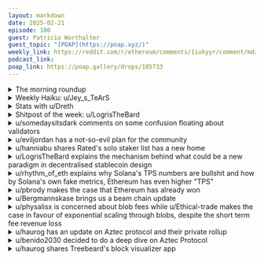 ```yaml
---
layout: markdown
date: 2025-02-21
episode: 100
guest: Patricio Worthalter
guest_topic: "[POAP](https://poap.xyz/)"
weekly_link: https://reddit.com/r/ethereum/comments/1iukyyr/comment/mdzmtjg/
podcast_link: 
poap_link: https://poap.gallery/drops/185733
---
```



<details markdown=1>
<summary>The morning roundup</summary>
[View on Reddit →](https://reddit.com/r/ethereum/comments/1iukyyr/comment/mdy9pa1/)

[u/TimbukNine](https://reddit.com/u/TimbukNine)

> Ethereum

[u/FrenktheTank](https://reddit.com/u/FrenktheTank)

> $2762.95

[u/usesbinkvideo](https://reddit.com/u/usesbinkvideo)

> 3,649,991 Ethereans subscribed (+1,283)

[u/SuspiciousConcern](https://reddit.com/u/SuspiciousConcern)

> You had me at ETH.

</details>
<details markdown=1>
<summary>Weekly Haiku: u/Jey_s_TeArS</summary>
[View on Reddit →](https://reddit.com/r/ethereum/comments/1itsl6t/comment/mduxzv9/)

*Blockchain arena,*

*Meme coining Argentina,*

*Next come subpoena.*

</details>
<details markdown=1>
<summary>Stats with u/Dreth</summary>
[View on Reddit →](https://reddit.com/r/ethereum/comments/1iukyyr/comment/mdzeskp/)

Hi frens, happy friday.

ETH ETFs had some outflows (13M), BTC ETFs had big outflows (364.8M)

# ETH stats

UTC Timestamp: **2025-02-21T13:17:00Z**

## Price and supply

| Metric                          | Value       |
|:--------------------------------|:------------|
| Current ETH price               | 2,833       |
| 24h change (%)                  | 3.43        |
| Average ETH price over 1 day    | 2,753       |
| Average ETH price over 7 days   | 2,713       |
| Average ETH price over 30 days  | 2,899       |
| Supply at merge                 | 120,521,140 |
| Current supply                  | 120,559,745 |
| Supply differential since merge | 38,604      |
| Total inflation since merge (%) | 0.03        |

## ETF Flow (in millions of USD)

### Summary

| Metric                                  |   Value |
|:----------------------------------------|--------:|
| Total ETF Flow                          |  3166.8 |
| Total ETF Flow over the last 3 days     |    10.5 |
| Total ETF Flow on the last recorded day |   -13.1 |

### ETF Flow (last 3 days)

| Entity    |   2025-02-18 |   2025-02-19 |   2025-02-20 |   Total |
|:----------|-------------:|-------------:|-------------:|--------:|
| Fidelity  |          4.6 |         24.5 |         -2.8 |    26.3 |
| Grayscale |          0   |         -5.5 |        -10.3 |   -15.8 |

#### Sources

- [ultrasound.money](https://ultrasound.money)
- [farside.co.uk](https://farside.co.uk/eth)
- [farside.co.uk ETH ETF full historical tables](https://farside.co.uk/ethereum-etf-flow-all-data/)
- [coinglass.com](https://coinglass.com/)

##### [Previous post](https://reddit.com/r/ethereum/comments/1itsl6t/daily_general_discussion_february_20_2025/mdsnyu2/)

</details>
<details markdown=1>
<summary>Shitpost of the week: u/LogrisTheBard</summary>
[View on Reddit →](https://reddit.com/r/ethereum/comments/1ire1mq/daily_general_discussion_february_17_2025/mdcn6gn/)

For my cakeday I give you a Limerick:

There once was a bard on r/ethereum

who held ETH through market delirium.

They did not complain

about the crab market pain

but instead expanded their cranium.

</details>
<details markdown=1>
<summary>u/somedaysitsdark comments on some confusion floating about validators</summary>
[View on Reddit →](https://reddit.com/r/ethereum/comments/1iodft9/comment/mcjbesq/)

There is some confusion floating about as to why too many validators are bad.

Currently, if we hit around 2.1m validators, Ethereum, the network, will fail to finalize.

It's an issue of network traffic and the time it takes to aggregate all the signatures. [EIP-7514](https://eips.ethereum.org/EIPS/eip-7514) was implemented to buy us time until we could do something about it. [EIP-7251](https://eips.ethereum.org/EIPS/eip-7251) is that something. Its purpose is not simply to allow for compounding of validator rewards, but to reduce the network traffic by allowing large operators to effectively consolidate 64 validators into one.

Here is a nice read on the issue if you are interested: <https://medium.com/@james_gaps/eip-7251-explainer-aa10558b9150>

There is the additional concern that additional staking will further decrease rewards per ETH staked, and increase inflation, and there are talks of trying to address this, but it's not a critical *the network will fail to finalize* issue.

</details>
<details markdown=1>
<summary>u/eviljordan has a not-so-evil plan for the community</summary>
[View on Reddit →](https://reddit.com/r/ethereum/comments/1ip4x0j/comment/mcpbqsu/)

For those of you worried about the state of Ethereum in general, I highly suggest you get involved somehow, other than just watching the price.

I’m not new to this, but I spent the day participating in the Ephemery Testnet cycling, which led to me working on some other tooling for my testnet-staking setup, which led to questions and conversations with lots of brilliant people in the community across Reddit, CT, Matrix, Telegram, and Discord.

All of this felt really good and gave me a, not renewed because it never left, but… reinforced sense of confidence in the protocol, mission, and people behind it.

These are good, friendly, smart people. At Ethereum’s core, it’s a bunch of nerds trying to build something interesting and important that works. It’s fun to work on this stuff and truly feels like these people are my friends, even though I haven’t met ANY of them IRL. For someone that was born in ‘81 and was on the Internet in its early days, on IRC, in MUDs, on BBSs, and, later, in AOL chat rooms, that’s awesome. This is the same feeling and I love it.

Maybe the real generational wealth was the friends we made along the way 🥲

</details>
<details markdown=1>
<summary>u/hanniabu shares Rated's solo staker list has a new home</summary>
[View on Reddit →](https://reddit.com/r/ethereum/comments/1ip4x0j/comment/mcqf0rd/)

No better day than Valentine's Day to announce Rated's solo staker list has found a new home at EthStaker ❤️

* Rated's Tweet: <https://x.com/ratedw3b/status/1890403707017392173>
* EthStaker's Tweet: <https://x.com/ethStaker/status/1890401695840063649>
* Blog Post: <https://paragraph.xyz/@ethstaker/ethereum-solo-staker-list-handover-to-ethstaker>
* Reddit Post: <https://reddit.com/r/ethstaker/comments/1ipb8e7/rated_hands_over_ethereum_solo_staker_repository/>

</details>
<details markdown=1>
<summary>u/LogrisTheBard explains the mechanism behind what could be a new paradigm in decentralised stablecoin design</summary>
[View on Reddit →](https://reddit.com/r/ethereum/comments/1ipvxej/daily_general_discussion_february_15_2025/mcv9dl8/)

A normal person investing in assets enters a position by buying the asset and then exits the position by selling the asset. Here in web3 fewer of us every year qualify as normal. You see, market selling means you have to sell, which means you need liquidity to sell into, you are creating taxable events, etc. A less considered alternative to market selling is to buy a 1x short position somehow. If you hold both then as the asset price rides the famous crypto roller coaster the long would make money and the short would lose the same amount of money or vice versa. The result is zero change wrt whatever your short it redeemable in. Monetarily it's very similar to selling the position as long as you can exercise the put. A position that is not subject to price volatility is called [delta neutral](https://www.investopedia.com/terms/d/deltaneutral.asp).

There's a few fun advantages to this. As mentioned above, it might allow you to defer a taxable event on the asset being sold until long term capital gains would kick in which is useful even if the option comes at a premium. In addition to this, what if the token you would be selling was interest bearing? By continuing to hold it you continue to collect interest. As long as the interest on the long exceeds the cost to borrow or premium on the put you're now profiting from a carry trade. [I wrote about a different variety of a carry trade](https://tokenomicsexplained.com/harvesting-interest-rate-spreads) a few years ago which may be worth revisiting to see how it has played out. There's a few other facts worth noting here as well.

First, while I did say to buy a 1x short position, you are going to almost certainly use the long position as a collateral to borrow and create a 1x short position. This saves you from needing to come up with more capital. If you use a money market to execute the max short you can walk away with the stablecoins but you probably can't actually get to a delta neutral position due to LTV (loan to value) caps. This is still a nice option but there are risks I talk about in the post linked above. Otherwise you can use a variety of leverage platforms to get that LTV up to 100% and actually be delta neutral but you won't be able to withdraw the stablecoins.

This brings me to the second useful fact. The cost to short crypto is usually less than the cost to long due to the industry being generally bullish over the years. Case in point, this is why that icETH token is still making money years later. This fact is dead obvious if you looking at the funding rates on perpetual swap platforms. When [this line](https://cryptoquant.com/asset/eth/chart/derivatives/funding-rates?exchange=all_exchange&window=DAY&sma=0&ema=0&priceScale=log&metricScale=linear&chartStyle=column) is above zero, it means you can get paid taking a short position.

Combined, you are now in a position where you are making money on both the collateral and the short position of your delta neutral portfolio. That is just wild. So instead of selling your crypto, invoking a taxable event, and making stablecoin yield you can instead enter a delta neutral position, forfeit any profit from price appreciation, but retain collateral + funding rate yield while deferring a taxable event on the crypto collateral for as long as you like.

An astute reader will be asking themselves what is preventing someone from just buying crypto and entering such a position immediately from stablecoins? Nothing at all. You can do exactly that. If you do this with ETH you are giving up the stablecoin yield which is most likely sourced in some way from US treasuries in exchange for staking + funding rate yield. This can be advantageous in certain macro environments such as when fed interest rates are low and it's a risk-on environment with a lot of demand for leverage so the funding rates are high.

Of course [someone](https://docs.ethena.fi/) has already tokenized this idea so you don't have to manage the short position yourself and worry about brief fluctuations in the LST peg or funding rates. For a delta neutral position the most natural denomination is in whatever you are delta neutral to. This is going to most commonly be USD so the token wrapper around this position is a stablecoin.

This leads us to a new paradigm for stablecoin design. Consider stablecoin designs to date. How do they protect their peg in order to be stable? I see three basic mechanisms in play all of which lead to problems constraining adoption.

1) Redeemable reserves. These have the hardest peg but are ultimately only as strong as the underlying asset they are redeemable for. Stablecoins such as USDC are backed by treasuries and redeemable for USD so they are subject to government default/control. Furthermore, Circle can just blacklist your address. Stablecoins backed by USDC such as FRAX inherit this problem. LUSD/BOLD are backed by redeemable ETH collateral which leads to a hard peg but the redemptions force borrowers to maintain terrible LTV ratios which limits adoption.

2) Dynamic rates. USDS/DAI and similar coins are all borrowed into existence. They retain their peg by manipulating supply and demand of the token using variable interest rates. This leads to two problems. First, the interest rates are usually subject to intervention which is fallible. Second, the price experiences significant short term depegs before interest rate changes can kick in and restore the peg over a matter of days/weeks.

3) Revenue. Tokens like alUSD are backed by revenue from the collateral assets. This has proven to provide a relative weak peg and we regularly see tokens like this multiple percent off their peg. This is not a hallmark of a stablecoin and obviously limits their adoption as a token to hold for stable value.

Some tokens combine more than one of these approaches. For example crvUSD combines both reserves and programmatic adjustments to interest rates.

Contrast this with a stablecoin wrapping a delta neutral position which I'll call dnUSD which could be backed by any interest bearing collateral for which there is enough depth in options/perpetuals markets for any like-kind asset.

1) Unlike USDC, Circle can't blacklist an address. dnUSD isn't derived from USD in any way therefore the US government default on US treasury bills or seize the underlying reserves.

2) There is no need for a DAO to set or manipulate rates. The only rates are the collateral rate (e.g. staking) and the funding rate both of which are set by wider market forces that are difficult to manipulate.

3) Like LUSD this should be redeemable for the underlying but without the terrible UX to borrowers and LTV inefficiencies. This creates the necessary stability for adoption as a stablecoin.

4) Unlike borrowed stablecoins which are limited to scale with the demand for leverage, dnUSD adds revenue from the collateral. This enables to scale beyond the 0 funding rate line as far negative as the interest from the collateral. This is mathematically more scalable.

So what started as a way to potentially defer a taxable event to reduce tax obligations led to potentially the best pattern we have seen for a truly decentralized stablecoin once we wrapped the position in a token. That's actually rather profound.

</details>
<details markdown=1>
<summary>u/rhythm_of_eth explains why Solana's TPS numbers are bullshit and how by Solana's own fake metrics, Ethereum has even higher "TPS"</summary>
[View on Reddit →](https://reddit.com/r/ethereum/comments/1ire1mq/daily_general_discussion_february_17_2025/mdbholw/)

Apparently people in the crypto community and r/cc subreddit are catching up with the absurd numbers of Solana I've been posting here about on the last 2 months. In summary:

Solana inflates its reported transaction throughput and revenue metrics by including *Vote and Compute Budget transactions*, which make up 90-95% of total transactions. These are not real user-initiated transactions but rather validator votes and helper function transactions, so basically it's boosting network activity.

Of the peak 4k TPS we discussed last time, we usually discounted voting transactions leaving us with 1.2k TPS or so.

We also know that only 60% of those actually succeed, giving us 720 TPS... But guess what... *1 in 3* of those transactions would actually be considered transactions in Ethereum. 2 thirds are actually validators paying other validators to vote on consensus, and users setting transaction fees, so really no actual end user transfer of value.

This puts Solana, nowadays at roughly 250 TPS. For reference Ethereum L1 and L2s do 210 TPS nowadays... While being actually decentralized and censorship resistant... And this has been only revisiting the TPS numbers I had run before but fee revenue is likely also impacted.

Honestly at this point whoever thinks to bring up the damn 3 front war FUD from Bankless can be fully called out. 

DA is going to be won in 2025, Execution Layer was not even a challenge, and when your asset is the preferred crypto to use as collateral, moneyness is won.

The only thing ETH is currently not good for is speculation and store of value (in comparison to the appreciation of Bitcoin, because of different issuance models).

---

[View on Reddit →](https://reddit.com/r/ethereum/comments/1ire1mq/daily_general_discussion_february_17_2025/mdbmtez/)

For reference, the Ethereum network is already processing between 2 and 2.5k attestations per second (1 block per 12 seconds, 900,000 active validators, roughly 28000 attestations per block)

Solana's claims would be equivalent to us counting those attestations towards TPS of the Ethereum chain. We just don't do it because it would be a stupid metric in terms of measuring *real* activity in the chain.

We could also count peer to peer transactions which, assuming 50 to 100 peers per node, would require to count block proposals, transaction gossip and syncing updates, so anywhere between 250 and 500 TPS.

This is not even considering whatever happens in the execution layer of L2s.

Basically if we count like Solana does, we have roughly 3000 TPS on L1 only already. The thing is that the design is simply *better* for decentralization. It keeps consensus and execution isolated and with that it allows Ethereum to have 100% uptime for years as opposed to downtimes in Solana.

But Ethereum never claims to have 3k TPS, Solana does. Ethereum actually scales TPS through L2s too... They are two different models, but only one of them is giving us deceiving numbers.

</details>
<details markdown=1>
<summary>u/pbrody makes the case that Ethereum has already won</summary>
[View on Reddit →](https://reddit.com/r/ethereum/comments/1is6u0b/daily_general_discussion_february_18_2025/mdfind8/)

I would like to pull a comment from the another thread I saw online and address it here. Someone said they feel like Ethereum is dying on the inside. It is not. We are struggling with winning. 

Ethereum won and I keep saying this and I am mystified as to why others don't see this. We won. Solana had it's meme-coin moment. And now it's over. I think Ethereum is having a hard time wiht the part about not being underdogs anymore. 

We're not underdogs. We're not revolutionaries. We're the establishment now. It's out job to steward this amazing ecosystem so it is serves everyone. So that it stays decentralized and censorship resistant and monopoly resistant and we don't consume ourselves with infighting and fragmentation. 

Next time you are tempted to complain about how bad things are - such as the price of ETH - put them in some CONTEXT. The price of ETH is low because we were WILDLY successful at increasing capacity. Those low prices combined with great security are now luring in new waves of institutional buyers and users. 

That's my .02USDC ❤️

</details>
<details markdown=1>
<summary>u/Bergmannskase brings us a beam chain update</summary>
[View on Reddit →](https://reddit.com/r/ethereum/comments/1is6u0b/daily_general_discussion_february_18_2025/mderjlo/)

If you didn't like the name Beam chain, now is the time to come up with suggestions. Apparently the word "Beam" is trademarked somehow

<https://xcancel.com/drakefjustin/status/1891756928801354030>

From Justin Drake's tweet if you are interested:

>**beam call #1—progress at the social layer**
> 
> <https://youtube.com/watch?v=sSx6juIu4AI>
> 
>→ intros from 8 new beam teams
> 
>→ comments from the 6 mainnet CL teams
> 
>→ intros from 2 new EF coordinators

[Table showing all new CL teams](https://i.imgur.com/YFkwjq2.jpeg)


>Outstanding diversity across 14 CL teams:
> 
>→ all continents covered (except Antartica)
> 
>→ new languages (Zig, C, C++, C#)
> 
>→ new self-funded teams
> 
>Some say the most bullish thing for Ethereum is to be understood. I believe this applies to the guts of Ethereum L1 too. The beam chain is a natural onboarding point for teams of devs who would appreciate every line of spec and every minute implementation detail.
> 
>Beam call #2 (Feb 28 at 2pm UTC) will focus on technical progress, e.g. post-quantum signatures. Calls are open—DM me for a calendar invite :)
> 
>Apologies for withholding beam updates on Twitter til now. I kept a low profile after receiving a cease-and-desist from a project that trademarked the word "beam".
> 
>We need to move away from "beam". I see this as an opportunity for a more decentralised branding process. Please DM @ladislaus0x with name suggestions :)
> 
>Zooming out, this is potentially the beginning of a multi-year mission to radically upgrade the foundations of Ethereum L1 and prepare it for decades to come. It's humbling to see a small army of builders rise to the occasion, and I can't be more pleased by the amount of social and technical progress in the few months since Devcon.

</details>
<details markdown=1>
<summary>u/physalisx is concerned about blob fees while u/Ethical-trade makes the case in favour of exponential scaling through blobs, despite the short term fee revenue loss</summary>
[View on Reddit →](https://reddit.com/r/ethereum/comments/1ipvxej/daily_general_discussion_february_15_2025/mcvu6gs/)

[u/physalisx](https://reddit.com/u/physalisx):

Seeing blob fees coming back down from slight-above-nothing to effectively-nothing (1 wei, right now) is making me increasingly bearish on Ethereum's whole scaling plans. We are now 3 and a half months "at blob target" yet so far no noteworthy fees are being paid for it, indicating that there is simply not enough demand for Ethereum L2 transactions to even sustainably fill the current limit. 

I've predicted back in October that we'd likely not see a lasting fee market for blobs until Pectra. Seeing this unfortunately more and more likely (time is running out), I predict that we won't see a lasting blob fee market until Fusaka either, and with the exponential scaling that comes with Fusaka and PeerDAS, we won't see a lasting blob fee market anytime soon after that either. So where does that leave us? No DA income to be expected for the next few years, at best? Can someone remind me why this is good, again? 

I've always thought hard forking in fixed blob targets is a bad and hacky solution to begin with. The only thing we should fixate by consensus is the blob limit, but the blob target should be dynamic between 0 and blob limit and only grow (or shrink) when that target gets continuiously exceeded in either direction, ensuring that appropriate L1 fees are paid. Same goes for the gas limit/target on L1, for that matter.

---

[View on Reddit →](https://reddit.com/r/ethereum/comments/1ipvxej/daily_general_discussion_february_15_2025/mcvvp5q/)

[u/Ethical-trade](https://reddit.com/u/Ethical-trade):

" So where does that leave us?"
That leaves us with a platform that sends a message to the market. The message reads "settle on Ethereum like Sony, Coinbase, Deutsche Bank and Kraken do, it will cost close to nothing and you'll make tons of money".

I believe that you're ignoring the part where several major institutions are currently building rollups that we don't know about yet. Each institution is able to bring millions of users, and will do the marketing for Ethereum. And many more are debating whether to do it or not.

Had the blob market been saturated, management teams would have decided that Ethereum isn't the right choice for their plans.

If I could snap my fingers and 100x the number of blobs, I'd do just that.

Monetizing 1,000s of successful rollups will bring an incredible amount of revenue to Ethereum without being expensive for users. This is what Ethereum is being built for, not to make investors a quick buck at the expense of builders and users and then the only truly decentralized blockchain fails.

</details>
<details markdown=1>
<summary>u/haurog has an update on Aztec protocol and their private rollup</summary>
[View on Reddit →](https://reddit.com/r/ethereum/comments/1is6u0b/daily_general_discussion_february_18_2025/mdegb4c/)

I attended yesterdays Aztec solo staking community call. For those who do not know, Aztec is a privacy preserving zkRollup on Ethereum which uses their own programming language called Noir to be able to write privacy preserving smart contracts.

Overall, there was not too much information on the call, but here are some of the interesting points:

Aztec is slowly preparing for their mainnet launch (this year?). They just established a non-profit foundation in Switzerland which does research, supports builders and maintain their programming language. They will provide grants and ensure community involvement in decisions. There will be governance which uses a 'hypothetical Asset'. Wen token? ;-)

They want to decentralize as much as possible, this means they want to have solo stakers involved in their rollup. As far as I understand there are two kinds of nodes: 

1) Validator Nodes (or sequencers). This can be run on consumer hardware at home.

2) Prover Nodes. This is for specialised hardware in a data center.

The exact hardware requirements are not defined yet. There was some discussion about high bandwidth requirements for node operators, but nothing is set in stone yet. At the moment it sounds like if you struggle with bandwidth for a mainnet node already, you might not be able to participate as a node operator on Aztec.

There will also be a stake you have to provide, but the exact amount and the rewards are also a work in progress. 

At the end of Q1 they plan to get the public testnet up and running. It will run on Sepolia. This might be a great opportunity to test the waters and see if it makes sense  to run a node. At the moment they have a permissioned devnet, so nothing to test yet as a node operator.

They have docs about running a node, but they are very minimal at the moment: <https://docs.aztec.network/run_node>

I am looking forward to have a privacy preserving rollup to play around with. I love their emphasis on decentralisation. I am not too familiar with their programming toolchain to judge what the barrier to entry is for devs. 

They have a discord and other channels to keep up with their development: <https://linktr.ee/aztecprotocol>

</details>
<details markdown=1>
<summary>u/benido2030 decided to do a deep dive on Aztec Protocol</summary>
[View on Reddit →](https://reddit.com/r/ethereum/comments/1iszigs/daily_general_discussion_february_19_2025/mdl34wj/)

Yesterday u/haurog [shared an update on aztec](https://reddit.com/r/ethereum/comments/1is6u0b/comment/mdegb4c/?utm_source=share&utm_medium=web3x&utm_name=web3xcss&utm_term=1&utm_content=share_button). Aztec is a very important project, but because it is privacy focussed it works differently than other rollups. I had some questions, but we both weren't 100% sure how it works... So I have done some digging today ([mainly using the official docs](https://docs.aztec.network/aztec)) and wanted to share my learnings with you. 

In Aztec there is public and private state. As stated yesterday I believe both public and private state is needed to allow for more than just transactions, e.g. swaps, lending/ borrowing etc. Only of the balance of two assets in an AMM is public, you know the price. If it was private, the swap can't be done. Only if the balance of an asset (and the APY) you want to borrow is public, you can actually borrow it. Why? Because only if the information is public, you as the user can create a valid zk proof for these transactions. 

So how do private and public transactions work together?

Private transactions are client-side only. What does that mean? The user starts a transaction (e.g. sending ETH to a friend) and creates a zk proof for it. If you interacted with Aztec 2 or 3 years ago, you might remember that back then transactions took some time. I believe back then it was the same thing: you first had / have to create a zk proof of the transaction, meaning you proof that you have the funds to send. That takes time because the creation of a zk proof is still a lot of compute (at least compared to non zk execution). Then send the zk proof without any inputs (your own balance, your public key, the receiving public key) to the public side of the rollup, in this case to the aztec node = the sequencer. The sequencer includes your transaction in a block and later that block is settled on Ethereum mainnet. 

So how does the receiver know that I sent them funds? Aztec uses a UTXO model for that. With the zk proof the sender also creates a UTXO representing the funds. This UTXO is also forwarded to the sequencer for inclusion in the rollup. It is encrypted and only the receiver can decrypt it. If the receiver "sees" a UTXO for them, they can spend it by nullifying it, by proving ownership of it, nullifying it and creating a new UTXO for the next recipient. 

So how can I do a private transaction that touches public state without revealing it is me, e.g. swapping ETH for USD? 

Private transactions that trigger public functions, like swaps on a DEX. The setup seems to be very similar: 

You create a zk proof on the client side that shows you have the funds to make the swap and what you should receive from the AMM. You send the zk proof and a UTXO for the swap to the roll up nodes. The nodes job is then to execute the public functions and to hence to execute the swap, adding the UTXO balance to the pool and creating a new UTXO with the funds the initiator is supposed to receive. 

But the nodes create the UTXO and hence know who the receiver is? This means its's not private anymore?! Apparently the UTXO is for an anonymous contract, that is somehow controlled by your private address. So it is private indeed. 

So what's the role of the provers? The provers take all transactions of the network, generate zk proofs for them and aggregate these proofs to include them in the rollup and settle them on Ethereum. 

P.S. I have no idea if this is correct, most of the time I have no idea what I am doing, especially when it comes to tech/ black magic, so please take this with a grain of salt!

</details>
<details markdown=1>
<summary>u/haurog shares Treebeard's block visualizer app</summary>
[View on Reddit →](https://reddit.com/r/ethereum/comments/1is6u0b/daily_general_discussion_february_18_2025/mdejlni/)

Treebeard, an EVMaverick, built an amazing emoji block visualizer. Every transaction is categorized and depicted with an emoji. We can see uniswap trades, beacon deposits, contract creation, token transfers, nft transfers, opensea sales, blob transactions, approvals, and uncategorized contract interactions. It is fascinating to see the activity in such a compact fashion. It gives you a very different perspective on the chain activity and its actors. Have a look at it: <https://www.emojiblocks.com/>

It reminds me a bit of the txstreet visualization from way back when, but much more informative: <https://txcity.io/v/eth-btc>

</details>
